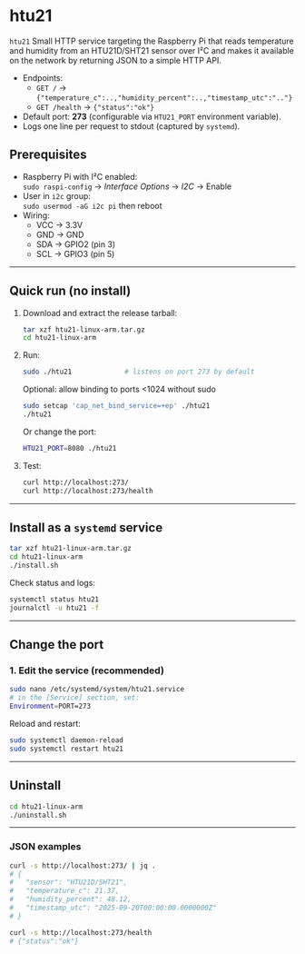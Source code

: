 # htu21

`htu21` Small HTTP service targeting the Raspberry Pi that reads temperature and humidity from an HTU21D/SHT21 sensor over I²C and makes it available on the network by returning JSON to a simple HTTP API.

- Endpoints:
  - `GET /` → `{"temperature_c":..,"humidity_percent":..,"timestamp_utc":".."}`
  - `GET /health` → `{"status":"ok"}`
- Default port: **273** (configurable via `HTU21_PORT` environment variable).
- Logs one line per request to stdout (captured by `systemd`).

## Prerequisites

- Raspberry Pi with I²C enabled:  
  `sudo raspi-config` → *Interface Options* → *I2C* → Enable
- User in `i2c` group:  
  `sudo usermod -aG i2c pi` then reboot
- Wiring:  
  - VCC → 3.3V  
  - GND → GND  
  - SDA → GPIO2 (pin 3)  
  - SCL → GPIO3 (pin 5)  

---

## Quick run (no install)

1. Download and extract the release tarball:
   ```bash
   tar xzf htu21-linux-arm.tar.gz
   cd htu21-linux-arm
   ```

2. Run:
   ```bash
   sudo ./htu21             # listens on port 273 by default
   ```
   Optional: allow binding to ports <1024 without sudo
   ```bash
   sudo setcap 'cap_net_bind_service=+ep' ./htu21
   ./htu21
   ```
   Or change the port:
   ```bash
   HTU21_PORT=8080 ./htu21
   ```

3. Test:
   ```bash
   curl http://localhost:273/
   curl http://localhost:273/health
   ```

---

## Install as a `systemd` service

```bash
tar xzf htu21-linux-arm.tar.gz
cd htu21-linux-arm
./install.sh
```

Check status and logs:

```bash
systemctl status htu21
journalctl -u htu21 -f
```


---

## Change the port

### 1. Edit the service (recommended)

```bash
sudo nano /etc/systemd/system/htu21.service
# in the [Service] section, set:
Environment=PORT=273
```

Reload and restart:

```bash
sudo systemctl daemon-reload
sudo systemctl restart htu21
```

---

## Uninstall

```bash
cd htu21-linux-arm
./uninstall.sh
```

---

### JSON examples

```bash
curl -s http://localhost:273/ | jq .
# {
#   "sensor": "HTU21D/SHT21",
#   "temperature_c": 21.37,
#   "humidity_percent": 48.12,
#   "timestamp_utc": "2025-09-20T00:00:00.0000000Z"
# }

curl -s http://localhost:273/health
# {"status":"ok"}
```